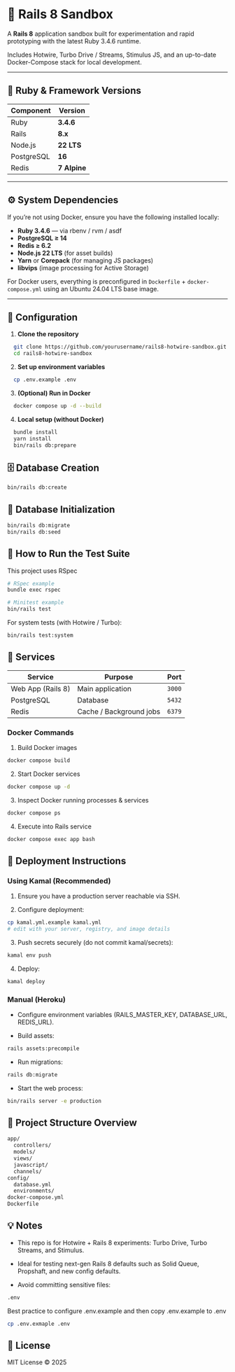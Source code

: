 # 🚀 Rails 8 Sandbox

A **Rails 8** application sandbox built for experimentation and rapid prototyping with the latest Ruby 3.4.6 runtime.  

Includes Hotwire, Turbo Drive / Streams, Stimulus JS, and an up-to-date Docker-Compose stack for local development.

---

## 🧱 Ruby & Framework Versions

| Component | Version |
|------------|----------|
| Ruby       | **3.4.6** |
| Rails      | **8.x** |
| Node.js    | **22 LTS** |
| PostgreSQL | **16** |
| Redis      | **7 Alpine** |

---

## ⚙️ System Dependencies

If you’re not using Docker, ensure you have the following installed locally:

- **Ruby 3.4.6** — via rbenv / rvm / asdf
- **PostgreSQL ≥ 14**
- **Redis ≥ 6.2**
- **Node.js 22 LTS** (for asset builds)
- **Yarn** or **Corepack** (for managing JS packages)
- **libvips** (image processing for Active Storage)

For Docker users, everything is preconfigured in `Dockerfile` + `docker-compose.yml` using an Ubuntu 24.04 LTS base image.

---

## 🧩 Configuration

1. **Clone the repository**
```bash
  git clone https://github.com/yourusername/rails8-hotwire-sandbox.git
  cd rails8-hotwire-sandbox
```

2. **Set up environment variables**
```bash
  cp .env.example .env
```

3. **(Optional) Run in Docker**
```bash 
  docker compose up -d --build
```

4. **Local setup (without Docker)**
```bash
  bundle install
  yarn install
  bin/rails db:prepare
```


## 🗄️ Database Creation
```bash
bin/rails db:create
```


## 🧮 Database Initialization
```bash
bin/rails db:migrate
bin/rails db:seed
```

## 🧪 How to Run the Test Suite
This project uses RSpec
```bash
# RSpec example
bundle exec rspec

# Minitest example
bin/rails test
```

For system tests (with Hotwire / Turbo):
```bash
bin/rails test:system
```

## 🧰 Services

| Service           | Purpose                 | Port   |
| ----------------- | ----------------------- | ------ |
| Web App (Rails 8) | Main application        | `3000` |
| PostgreSQL        | Database                | `5432` |
| Redis             | Cache / Background jobs | `6379` |


### Docker Commands

1. Build Docker images
```bash
docker compose build
```

2. Start Docker services
```bash
docker compose up -d
````

3. Inspect Docker running processes & services
```bash
docker compose ps
```

4. Execute into Rails service
```bash 
docker compose exec app bash
```

## 🚀 Deployment Instructions
### Using Kamal (Recommended)

1. Ensure you have a production server reachable via SSH.

2. Configure deployment:

```bash 
cp kamal.yml.example kamal.yml
# edit with your server, registry, and image details
```


3. Push secrets securely (do not commit kamal/secrets):

```bash
kamal env push
```

4. Deploy:

```bash
kamal deploy
```

### Manual (Heroku)

- Configure environment variables (RAILS_MASTER_KEY, DATABASE_URL, REDIS_URL).

- Build assets:

```bash
rails assets:precompile
```

- Run migrations:

```bash 
rails db:migrate
```

- Start the web process:

```bash
bin/rails server -e production
```

## 🧭 Project Structure Overview

```bash
app/
  controllers/
  models/
  views/
  javascript/
  channels/
config/
  database.yml
  environments/
docker-compose.yml
Dockerfile
```

## 💡 Notes
- This repo is for Hotwire + Rails 8 experiments: Turbo Drive, Turbo Streams, and Stimulus.

- Ideal for testing next-gen Rails 8 defaults such as Solid Queue, Propshaft, and new config defaults.

- Avoid committing sensitive files:

```bash
.env
```

Best practice to configure .env.example and then copy .env.example to .env

```bash
cp .env.exmaple .env
```


## 📜 License

MIT License © 2025
